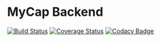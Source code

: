 # MyCap Backend

[![Build Status](https://travis-ci.com/dinopuguh/mycap-backend.svg?branch=master)](https://travis-ci.com/dinopuguh/mycap-backend) [![Coverage Status](https://coveralls.io/repos/github/dinopuguh/mycap-backend/badge.svg?branch=v1&t=XRxrq4)](https://coveralls.io/github/dinopuguh/mycap-backend?branch=v1) [![Codacy Badge](https://app.codacy.com/project/badge/Grade/8849d5d1244c4a2da311f34d1a73455e)](https://www.codacy.com/gh/dinopuguh/mycap-backend/dashboard?utm_source=github.com&utm_medium=referral&utm_content=dinopuguh/mycap-backend&utm_campaign=Badge_Grade)